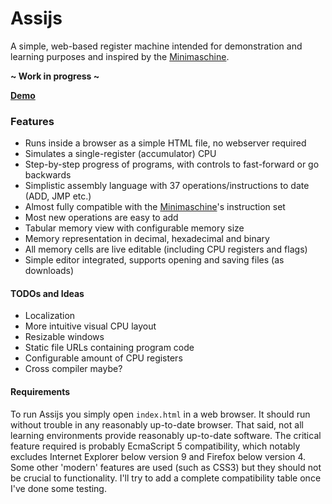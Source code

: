# Assijs

A simple, web-based register machine intended for demonstration and learning purposes
and inspired by the [Minimaschine](http://schule.awiedemann.de/minimaschine.html).

**~ Work in progress ~**

**[Demo](http://philer.org/assijs)**

### Features

* Runs inside a browser as a simple HTML file, no webserver required
* Simulates a single-register (accumulator) CPU
* Step-by-step progress of programs, with controls to fast-forward or go backwards
* Simplistic assembly language with 37 operations/instructions to date (ADD, JMP etc.)
* Almost fully compatible with the [Minimaschine](http://schule.awiedemann.de/minimaschine.html)'s instruction set
* Most new operations are easy to add
* Tabular memory view with configurable memory size
* Memory representation in decimal, hexadecimal and binary
* All memory cells are live editable (including CPU registers and flags)
* Simple editor integrated, supports opening and saving files (as downloads)

#### TODOs and Ideas

* Localization
* More intuitive visual CPU layout
* Resizable windows
* Static file URLs containing program code
* Configurable amount of CPU registers
* Cross compiler maybe?

#### Requirements

To run Assijs you simply open `index.html` in a web browser.
It should run without trouble in any reasonably up-to-date browser.
That said, not all learning environments provide reasonably up-to-date software.
The critical feature required is probably EcmaScript 5 compatibility, which
notably excludes Internet Explorer below version 9 and Firefox below version 4.
Some other 'modern' features are used (such as CSS3) but they should not be
crucial to functionality.
I'll try to add a complete compatibility table once I've done some testing.
